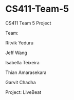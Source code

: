 # CS411-Team-5
CS411 Team 5 Project

Team:

Ritvik Yeduru

Jeff Wang

Isabella Teixeira

Thian Amarasekara

Garvit Chadha

Project: LiveBeat
